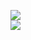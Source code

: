 [![](https://img.shields.io/badge/Made%20With-Github%20Spray-lightgrey.svg?style=for-the-badge&logo=github)](https://github.com/Annihil/github-spray#1437)  
[![](https://i.imgur.com/2DrTn0Z.gif)](https://github.com/Annihil/github-spray)